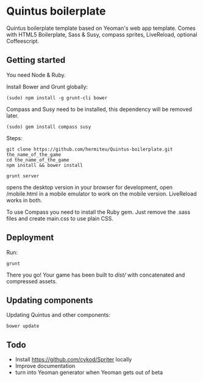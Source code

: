 Quintus boilerplate
===================

Quintus boilerplate template based on Yeoman's web app template. Comes with HTML5 Boilerplate, Sass & Susy, compass sprites, LiveReload, optional Coffeescript.

Getting started
---------------
 
You need Node & Ruby. 

Install Bower and Grunt globally:

	(sudo) npm install -g grunt-cli bower

Compass and Susy need to be installed, this dependency will be removed later.

	(sudo) gem install compass susy

Steps:
```
git clone https://github.com/hermiteu/Quintus-boilerplate.git the_name_of_the_game
cd the_name_of_the_game
npm install && bower install
```
```
grunt server
```
opens the desktop version in your browser for development, open /mobile.html in a mobile emulator to work on the mobile version. LiveReload works in both.

To use Compass you need to install the Ruby gem. Just remove the .sass files and create main.css to use plain CSS.

Deployment
----------

Run:

	grunt

There you go! Your game has been built to *dist/* with concatenated and compressed assets.

Updating components
----------

Updating Quintus and other components:

	bower update

Todo
----

* Install https://github.com/cykod/Spriter locally
* Improve documentation
* turn into Yeoman generator when Yeoman gets out of beta